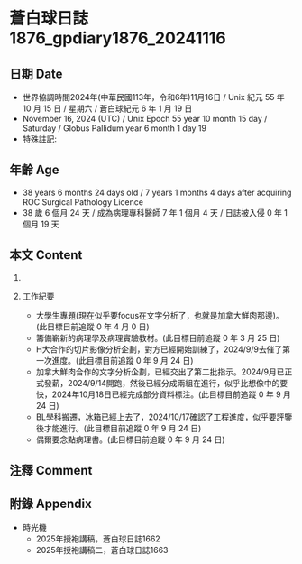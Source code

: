 [_metadata_:encoding]: - "utf-8"
[_metadata_:language]: - "zh-Hant-TW"
[_metadata_:fileformat]: - "markdown"
[_metadata_:MIME_type]: - "text/plain"
[_metadata_:markdown_version]: - "commonmark version 0.30"
[_metadata_:markdown_spec]: - "https://spec.commonmark.org/0.30/"

# 蒼白球日誌1876_gpdiary1876_20241116 #

## 日期 Date ##

* 世界協調時間2024年(中華民國113年，令和6年)11月16日 / Unix 紀元 55 年 10 月 15 日 / 星期六 / 蒼白球紀元 6 年 1 月 19 日
* November 16, 2024 (UTC) / Unix Epoch 55 year 10 month 15 day / Saturday / Globus Pallidum year 6 month 1 day 19
* 特殊註記:

## 年齡 Age ##

* 38 years 6 months 24 days old / 7 years 1 months 4 days after acquiring ROC Surgical Pathology Licence
* 38 歲 6 個月 24 天 / 成為病理專科醫師 7 年 1 個月 4 天 / 日誌被入侵 0 年 1 個月 19 天

## 本文 Content ##

1. 

2. 工作紀要

    - 大學生專題(現在似乎要focus在文字分析了，也就是加拿大鮮肉那邊)。(此目標目前追蹤 0 年 4 月 0 日)
    - 籌備嶄新的病理學及病理實驗教材。(此目標目前追蹤 0 年 3 月 25 日)
    - H大合作的切片影像分析企劃，對方已經開始訓練了，2024/9/9去催了第一次進度。(此目標目前追蹤 0 年 9 月 24 日)
    - 加拿大鮮肉合作的文字分析企劃，已經交出了第二批指示。2024/9月已正式發薪，2024/9/14開跑，然後已經分成兩組在進行，似乎比想像中的要快，2024年10月18日已經完成部分資料標注。(此目標目前追蹤 0 年 9 月 24 日)
    - BL學科搬遷，冰箱已經上去了，2024/10/17確認了工程進度，似乎要評鑒後才能進行。(此目標目前追蹤 0 年 9 月 24 日)
    - 偶爾要念點病理書。(此目標目前追蹤 0 年 9 月 24 日)

## 注釋 Comment ##


## 附錄 Appendix ##

* 時光機
    - 2025年授袍講稿，蒼白球日誌1662
    - 2025年授袍講稿二，蒼白球日誌1663
